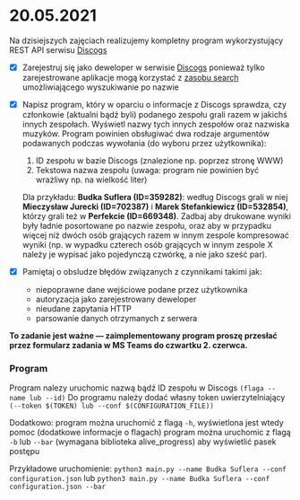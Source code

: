 # 20.05.2021

Na dzisiejszych zajęciach realizujemy kompletny program wykorzystujący REST API serwisu [Discogs](https://www.discogs.com/)
- [x] Zarejestruj się jako deweloper w serwisie [Discogs](https://www.discogs.com/) ponieważ tylko zarejestrowane aplikacje mogą korzystać z [zasobu search](https://www.discogs.com/developers#page:database,header:database-search) umożliwiającego wyszukiwanie po nazwie
- [x] Napisz program, który w oparciu o informacje z Discogs sprawdza, czy członkowie (aktualni bądź byli) podanego zespołu grali razem w jakichś innych zespołach. Wyświetl nazwy tych innych zespołów oraz nazwiska muzyków. Program powinien obsługiwać dwa rodzaje argumentów podawanych podczas wywołania (do wyboru przez użytkownika):
    1) ID zespołu w bazie Discogs (znalezione np.  poprzez stronę WWW)
    2) Tekstowa nazwa zespołu (uwaga: program nie powinien być wrażliwy np. na wielkość liter)

    Dla przykładu: **Budka Suflera (ID=359282)**: według Discogs grali w niej **Mieczysław Jurecki
(ID=702387)** i **Marek Stefankiewicz (ID=532854)**, którzy grali też w **Perfekcie (ID=669348)**.
Zadbaj aby drukowane wyniki były ładnie posortowane po nazwie zespołu, oraz aby w przypadku więcej niż dwóch osób grających razem w innym zespole kompresować wyniki (np. w wypadku czterech osób grających w innym zespole X należy je wypisać jako pojedynczą czwórkę, a nie jako sześć par).

- [x] Pamiętaj o obsludze błędów związanych z czynnikami takimi jak:
    - niepoprawne dane wejściowe podane przez użytkownika
    - autoryzacja jako zarejestrowany deweloper
    - nieudane zapytania HTTP
    - parsowanie danych otrzymanych z serwera

**To zadanie jest ważne — zaimplementowany program proszę przesłać przez formularz zadania w MS Teams do czwartku 2. czerwca.**
### Program

Program nalezy uruchomic nazwą bądź ID zespołu w Discogs `(flaga --name lub --id)`
Do programu należy dodać własny token uwierzytelniający `(--token $(TOKEN) lub --conf $(CONFIGURATION_FILE))`

Dodatkowo:
program można uruchomić z flagą `-h`, wyświetlona jest wtedy pomoc (dodatkowe informacje o flagach)
program można uruchomic z flagą `-b` lub `--bar` (wymagana biblioteka alive_progress) aby wyświetlić pasek postępu

Przykładowe uruchomienie:
    `python3 main.py --name Budka Suflera --conf configuration.json`
        lub
    `python3 main.py --name Budka Suflera --conf configuration.json --bar`